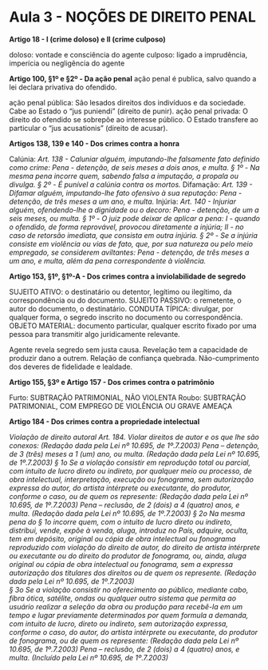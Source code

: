 # Aula 3 - NOÇÕES DE DIREITO PENAL

**Artigo 18 - I (crime doloso) e II (crime culposo)**

doloso: vontade e consciência do agente
culposo: ligado a imprudência, imperícia ou negligência do agente

**Artigo 100, §1º e §2º  - Da ação penal**
ação penal é publica, salvo quando a lei declara privativa do ofendido.

ação penal pública: São lesados direitos dos indivíduos e da sociedade. Cabe ao Estado o “jus puniendi” (direito de punir).
ação penal privada: O direito do ofendido se sobrepõe ao interesse público. O Estado transfere ao particular o “jus acusationis” (direito de acusar).

**Artigos 138, 139 e 140  - Dos crimes contra a honra**

Calúnia:
       *Art. 138 - Caluniar alguém, imputando-lhe falsamente fato definido como crime:
        Pena - detenção, de seis meses a dois anos, e multa.
        § 1º - Na mesma pena incorre quem, sabendo falsa a imputação, a propala ou divulga.
        § 2º - É punível a calúnia contra os mortos.*
Difamação:
        *Art. 139 - Difamar alguém, imputando-lhe fato ofensivo à sua reputação:
        Pena - detenção, de três meses a um ano, e multa.*
Injúria: 
     *Art. 140 - Injuriar alguém, ofendendo-lhe a dignidade ou o decoro:
        Pena - detenção, de um a seis meses, ou multa.
        § 1º - O juiz pode deixar de aplicar a pena:
        I - quando o ofendido, de forma reprovável, provocou diretamente a injúria;
        II - no caso de retorsão imediata, que consista em outra injúria.
        § 2º - Se a injúria consiste em violência ou vias de fato, que, por sua natureza ou pelo meio empregado, se considerem aviltantes:
        Pena - detenção, de três meses a um ano, e multa, além da pena correspondente à violência.*

**Artigo 153, §1º, §1º-A - Dos crimes contra a inviolabilidade de segredo**

SUJEITO ATIVO: o destinatário ou detentor, legítimo ou ilegítimo, da correspondência ou do documento.
SUJEITO PASSIVO: o remetente, o autor do documento, o destinatário.
CONDUTA TÍPICA: divulgar, por qualquer forma, o segredo inscrito no documento ou correspondência.
OBJETO MATERIAL: documento particular, qualquer escrito fixado por
uma pessoa para transmitir algo juridicamente relevante.

Agente revela segredo sem justa causa.
Revelação tem a capacidade de produzir dano a outrem.
Relação de confiança quebrada.
Não-cumprimento dos deveres de fidelidade e lealdade.

**Artigo 155, §3º e Artigo 157 - Dos crimes contra o patrimônio**

Furto: SUBTRAÇÃO PATRIMONIAL, NÃO VIOLENTA
Roubo: SUBTRAÇÃO PATRIMONIAL, COM EMPREGO DE VIOLÊNCIA OU GRAVE AMEAÇA

**Artigo 184 - Dos crimes contra a propriedade intelectual**

*Violação de direito autoral
     Art. 184. Violar direitos de autor e os que lhe são conexos: (Redação dada pela Lei nº 10.695, de 1º.7.2003)
Pena – detenção, de 3 (três) meses a 1 (um) ano, ou multa. (Redação dada pela Lei nº 10.695, de 1º.7.2003)
      § 1o Se a violação consistir em reprodução total ou parcial, com intuito de lucro direto ou indireto, por qualquer meio ou processo, de obra intelectual, interpretação, execução ou fonograma, sem autorização expressa do autor, do artista intérprete ou executante, do produtor, conforme o caso, ou de quem os represente: (Redação dada pela Lei nº 10.695, de 1º.7.2003)
Pena – reclusão, de 2 (dois) a 4 (quatro) anos, e multa. (Redação dada pela Lei nº 10.695, de 1º.7.2003)
      § 2o Na mesma pena do § 1o incorre quem, com o intuito de lucro direto ou indireto, distribui, vende, expõe à venda, aluga, introduz no País, adquire, oculta, tem em depósito, original ou cópia de obra intelectual ou fonograma reproduzido com violação do direito de autor, do direito de artista intérprete ou executante ou do direito do produtor de fonograma, ou, ainda, aluga original ou cópia de obra intelectual ou fonograma, sem a expressa autorização dos titulares dos direitos ou de quem os represente. (Redação dada pela Lei nº 10.695, de 1º.7.2003)      
      § 3o Se a violação consistir no oferecimento ao público, mediante cabo, fibra ótica, satélite, ondas ou qualquer outro sistema que permita ao usuário realizar a seleção da obra ou produção para recebê-la em um tempo e lugar previamente determinados por quem formula a demanda, com intuito de lucro, direto ou indireto, sem autorização expressa, conforme o caso, do autor, do artista intérprete ou executante, do produtor de fonograma, ou de quem os represente: (Redação dada pela Lei nº 10.695, de 1º.7.2003)
Pena – reclusão, de 2 (dois) a 4 (quatro) anos, e multa. (Incluído pela Lei nº 10.695, de 1º.7.2003)*